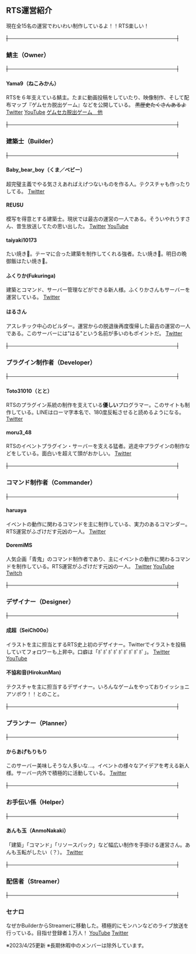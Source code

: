 ## RTS運営紹介
現在全15名の運営でわいわい制作しているよ！！RTS楽しい！

~~|　　　　　　　　　　　　　　　　　　　　　　　　　　　　　　　　　|~~
### 鯖主（Owner）
~~|　　　　　　　　　　　　　　　　　　　　　　　　　　　　　　　　　|~~
#### Yama9（ねこみかん）
RTSを６年支えている鯖主。たまに動画投稿をしていたり、映像制作、そして配布マップ『ゲムセカ脱出ゲーム』などを公開している。
~~黒歴史たくさんあるよ~~
[Twitter](https://twitter.com/Nekomikan_game) [YouTube](https://www.youtube.com/channel/UCXK59Xg3TtMrx5PiO5d4DlQ) [ゲムセカ脱出ゲーム　他](https://twitter.com/Nekomikan_game/status/1504736995473428484)



~~|　　　　　　　　　　　　　　　　　　　　　　　　　　　　　　　　　|~~
### 建築士（Builder）
~~|　　　　　　　　　　　　　　　　　　　　　　　　　　　　　　　　　|~~
#### Baby_bear_boy（くま／ベビー）
超完璧主義でやる気さえあればえげつないものを作る人。テクスチャも作ったりしてる。
[Twitter](https://twitter.com/Baby_0852)


#### REUSU
模写を得意とする建築士。現状では最古の運営の一人である。そういやれうすさん、昔生放送してたの思い出した。
[Twitter](https://twitter.com/_Reusu) [YouTube](https://www.youtube.com/channel/UCdBFFPdfPw6RnTZmPnDAkMQ) 


#### taiyaki10173
たい焼き🐡。テーマに合った建築を制作してくれる強者。たい焼き🐡。明日の晩御飯はたい焼き🐡。


#### ふくりか(Fukuringa)
建築とコマンド、サーバー管理などができる新人様。ふくりかさんもサーバーを運営している。
[Twitter](https://twitter.com/Fukuringa4649)


#### はるさん
アスレチック中心のビルダー。運営からの脱退後再度復帰した最古の運営の一人である。このサーバーには"はる"という名前が多いのもポイントだ。
[Twitter](https://twitter.com/Haru_vlove)



~~|　　　　　　　　　　　　　　　　　　　　　　　　　　　　　　　　　|~~
### プラグイン制作者（Developer）
~~|　　　　　　　　　　　　　　　　　　　　　　　　　　　　　　　　　|~~
#### Toto31010（とと）
RTSのプラグイン系統の制作を支えている**優しい**プログラマー。このサイトも制作している。LINEはローマ字本名で、180度反転させると読めるようになる。
[Twitter](https://twitter.com/Toto31010) 


#### moru3_48
RTSのイベントプラグイン・サーバーを支える猛者。逃走中プラグインの制作などをしている。面白いを超えて頭がおかしい。
[Twitter](https://twitter.com/moruch4nn) 



~~|　　　　　　　　　　　　　　　　　　　　　　　　　　　　　　　　　|~~
### コマンド制作者（Commander）
~~|　　　　　　　　　　　　　　　　　　　　　　　　　　　　　　　　　|~~
#### haruaya
イベントの動作に関わるコマンドを主に制作している、実力のあるコマンダー。RTS運営がふざけだす元凶の一人。
[Twitter](https://twitter.com/_haruaya)


#### DoremiMS
人気企画「青鬼」のコマンド制作者であり、主にイベントの動作に関わるコマンドを制作している。RTS運営がふざけだす元凶の一人。
[Twitter](https://twitter.com/DoremiMS_) [YouTube](https://www.youtube.com/channel/UCYoXOU_H-IYKN_jVMjnanpA) 
[Twitch](https://www.twitch.tv/doremims)



~~|　　　　　　　　　　　　　　　　　　　　　　　　　　　　　　　　　|~~
### デザイナー（Designer）
~~|　　　　　　　　　　　　　　　　　　　　　　　　　　　　　　　　　|~~
#### 成超（SeiCh00o）
イラストを主に担当とするRTS史上初のデザイナー。Twitterでイラストを投稿していてフォロワーも上昇中。口癖は「ﾎﾟﾎﾟﾎﾟﾎﾟﾎﾟﾎﾟﾎﾟﾎﾟﾎﾟ」。
[Twitter](https://twitter.com/Se1Ch00o) [YouTube](https://www.youtube.com/channel/UCPXKINySFkIH5mZ2afHRYnw) 


#### 不協和音(HirokunMan)
テクスチャを主に担当するデザイナー。いろんなゲームをやっておりイッショニアソボウ！！とのこと。



~~|　　　　　　　　　　　　　　　　　　　　　　　　　　　　　　　　　|~~
### プランナー（Planner）
~~|　　　　　　　　　　　　　　　　　　　　　　　　　　　　　　　　　|~~
#### からあげもりもり
このサーバー美味しそうな人多いな...。イベントの様々なアイデアを考える新人様。サーバー内外で積極的に活動している。
[Twitter](https://twitter.com/karamori820)



~~|　　　　　　　　　　　　　　　　　　　　　　　　　　　　　　　　　|~~
### お手伝い係（Helper）
~~|　　　　　　　　　　　　　　　　　　　　　　　　　　　　　　　　　|~~
#### あんも玉（AnmoNakaki）
「建築」「コマンド」「リソースパック」など幅広い制作を手掛ける運営さん。あんも玉転がしたい（？）。
[Twitter](https://twitter.com/RaRaKi9696) 



~~|　　　　　　　　　　　　　　　　　　　　　　　　　　　　　　　　　|~~
### 配信者（Streamer）
~~|　　　　　　　　　　　　　　　　　　　　　　　　　　　　　　　　　|~~
### セナロ
なぜかBuilderからStreamerに移動した。積極的にモンハンなどのライブ放送を行っている。目指せ登録者１万人！
[YouTube](https://www.youtube.com/@user-em1mu7ks1i/streams) [Twitter](https://twitter.com/senaro0710)

※2023/4/25更新
※長期休暇中のメンバーは除外しています。
